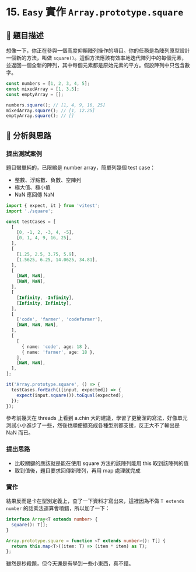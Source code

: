 # 15. `Easy` 實作 `Array.prototype.square`

## 🔸 題目描述

想像一下，你正在參與一個高度仰賴陣列操作的項目。你的任務是為陣列原型設計一個新的方法，叫做 `square()`。這個方法應該有效率地迭代陣列中的每個元素，並返回一個全新的陣列，其中每個元素都是原始元素的平方。假設陣列中只包含數字。

```javascript
const numbers = [1, 2, 3, 4, 5];
const mixedArray = [1, 3.5];
const emptyArray = [];

numbers.square(); // [1, 4, 9, 16, 25]
mixedArray.square(); // [1, 12.25]
emptyArray.square(); // []
```

## 💭 分析與思路

### 提出測試案例

題目蠻單純的，已限縮是 number array，簡單列幾個 test case：

- 整數、浮點數、負數、空陣列
- 極大值、極小值
- NaN 應回傳 NaN

```ts
import { expect, it } from 'vitest';
import './square';

const testCases = [
  [
    [0, -1, 2, -3, 4, -5],
    [0, 1, 4, 9, 16, 25],
  ],
  [
    [1.25, 2.5, 3.75, 5.9],
    [1.5625, 6.25, 14.0625, 34.81],
  ],
  [
    [NaN, NaN],
    [NaN, NaN],
  ],
  [
    [Infinity, -Infinity],
    [Infinity, Infinity],
  ],
  [
    ['code', 'farmer', 'codefarmer'],
    [NaN, NaN, NaN],
  ],
  [
    [
      { name: 'code', age: 18 },
      { name: 'farmer', age: 18 },
    ],
    [NaN, NaN],
  ],
];

it('Array.prototype.square', () => {
  testCases.forEach(([input, expected]) => {
    expect(input.square()).toEqual(expected);
  });
});
```

參考前幾天在 threads 上看到 a.chin 大的建議，學習了更簡潔的寫法，好像單元測試小小進步了一些，然後也順便擴充成各種型別都支援，反正大不了輸出是 NaN 而已。

### 提出思路

- 比較關鍵的應該就是能在使用 square 方法的該陣列能用 this 取到該陣列的值
- 取到值後，題目要求回傳新陣列，再用 map 處理就完成

### 實作

結果反而是卡在型別定義上，查了一下資料才寫出來，這裡因為不做 `T extends number` 的話乘法運算會噴錯，所以加了一下：

```ts
interface Array<T extends number> {
  square(): T[];
}

Array.prototype.square = function <T extends number>(): T[] {
  return this.map<T>((item: T) => (item * item) as T);
};
```

雖然是秒殺題，但今天還是有學到一些小東西，真不錯。
